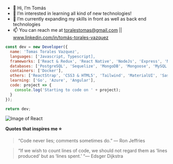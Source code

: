 <!-- ![Image of me](https://media-exp3.licdn.com/dms/image/C4E03AQFA7FgeWNWzzw/profile-displayphoto-shrink_200_200/0/1599219900106?e=1629331200&v=beta&t=lHn-Vl97_a2pAnQ0258aXZGJFfrg9Zr7lq6mzq0Vl_I) -->

- 👋 Hi, I’m Tomás
- 👀 I’m interested in learning all kind of new technologies!
- 🌱 I’m currently expanding my skills in front as well as back end technologies
- 📫 You can reach me at toralestomas@gmail.com || www.linkedin.com/in/tomás-torales-vazquez


``` javascript 
const dev = new Developer({
  name: 'Tomas Torales Vazquez',
  languages: ['Javascript, Typescript],
  frameworks: ['React & Redux', 'React Native', 'NodeJs', 'Express', 'NestJs', 'NextJs'],
  databases: ['PostgreSQL', 'Sequelize', 'MongoDB', 'Mongoose', 'MySQL'],
  containers: ['Docker'],
  others: ['ReactStrap', 'CSS3 & HTML5', 'Tailwind', 'MaterialUI', 'Sass', 'Bootstrap'],
  learning: ['Go', 'Azure', 'Angular'],
  code: project => {
    console.log('Starting to code on ' + project);
  }
});

return dev;
```

![Image of React](https://www.pragma.com.co/hubfs/h_react.jpg)


**Quotes that inspires me ⭐**

> “Code never lies; comments sometimes do.” 
> — Ron Jeffries

> “If we wish to count lines of code, we should not regard them as ‘lines produced’ but as ‘lines spent.’ 
> “— Edsger Dijkstra
<!---
TomasTV/TomasTV is a ✨ special ✨ repository because its `README.md` (this file) appears on your GitHub profile.
You can click the Preview link to take a look at your changes.
--->
